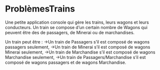 # ProblèmesTrains

  Une petite application console qui gère les trains, leurs wagons et leurs conducteurs. Un train se compose d’un certain nombre de Wagons qui peuvent être des de passagers, de Minerai ou de marchandises.

  Un train peut être :
    ->Un train de Passagers s’il est composé de wagons passagers seulement,
    ->Un train de Minerai s’il est composé de wagons Minerai seulement,
    ->Un train de Marchandise s’il est composé de wagons Marchandise seulement,
    ->Un train de Passagers/Marchandise s’il est composé de wagons passagers et de
      wagons Marchandise.
